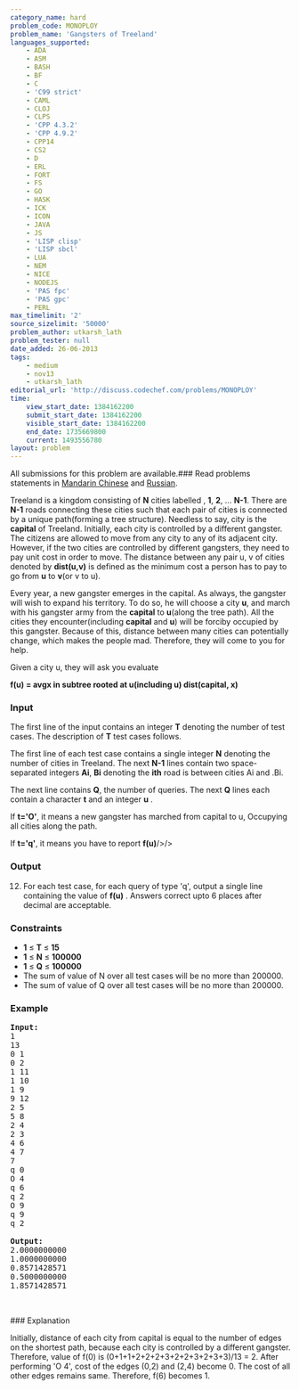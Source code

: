 ```yaml
---
category_name: hard
problem_code: MONOPLOY
problem_name: 'Gangsters of Treeland'
languages_supported:
    - ADA
    - ASM
    - BASH
    - BF
    - C
    - 'C99 strict'
    - CAML
    - CLOJ
    - CLPS
    - 'CPP 4.3.2'
    - 'CPP 4.9.2'
    - CPP14
    - CS2
    - D
    - ERL
    - FORT
    - FS
    - GO
    - HASK
    - ICK
    - ICON
    - JAVA
    - JS
    - 'LISP clisp'
    - 'LISP sbcl'
    - LUA
    - NEM
    - NICE
    - NODEJS
    - 'PAS fpc'
    - 'PAS gpc'
    - PERL
max_timelimit: '2'
source_sizelimit: '50000'
problem_author: utkarsh_lath
problem_tester: null
date_added: 26-06-2013
tags:
    - medium
    - nov13
    - utkarsh_lath
editorial_url: 'http://discuss.codechef.com/problems/MONOPLOY'
time:
    view_start_date: 1384162200
    submit_start_date: 1384162200
    visible_start_date: 1384162200
    end_date: 1735669800
    current: 1493556780
layout: problem
---
```

All submissions for this problem are available.###  Read problems statements in [Mandarin Chinese](http://www.codechef.com/download/translated/NOV13/mandarin/MONOPLOY.pdf) and [Russian](http://www.codechef.com/download/translated/NOV13/russian/MONOPLOY.PDF).

Treeland is a kingdom consisting of **N** cities labelled , **1**, **2**, ... **N-1**. There are **N-1** roads connecting these cities such that each pair of cities is connected by a unique path(forming a tree structure). Needless to say, city  is the **capital** of Treeland. Initially, each city is controlled by a different gangster. The citizens are allowed to move from any city to any of its adjacent city. However, if the two cities are controlled by different gangsters, they need to pay unit cost in order to move. The distance between any pair u, v of cities denoted by **dist(u,v)** is defined as the minimum cost a person has to pay to go from **u** to **v**(or v to u).

Every year, a new gangster emerges in the capital. As always, the gangster will wish to expand his territory. To do so, he will choose a city **u**, and march with his gangster army from the **capital** to **u**(along the tree path). All the cities they encounter(including **capital** and **u**) will be forciby occupied by this gangster. Because of this, distance between many cities can potentially change, which makes the people mad. Therefore, they will come to you for help.

Given a city u, they will ask you evaluate

 **f(u) = avgx in subtree rooted at u(including u) dist(capital, x)**

### Input

The first line of the input contains an integer **T** denoting the number of test cases. The description of **T** test cases follows.

The first line of each test case contains a single integer **N** denoting the number of cities in Treeland. The next **N-1** lines contain two space-separated integers **Ai**, **Bi** denoting the **ith** road is between cities Ai and .Bi.

The next line contains **Q**, the number of queries. The next **Q** lines each contain a character **t** and an integer  **u** .

If **t='O'**, it means a new gangster has marched from capital to u, Occupying all cities along the path.

If **t='q'**, it means you have to report **f(u)**/>/>

### Output

12. For each test case, for each query of type 'q', output a single line containing the value of  **f(u)** . Answers correct upto 6 places after decimal are acceptable.
### Constraints

- **1** ≤ **T** ≤  **15**
- **1** ≤ **N** ≤  **100000**
- **1** ≤ **Q** ≤  **100000**
- The sum of value of N over all test cases will be no more than 200000.
- The sum of value of Q over all test cases will be no more than 200000.

### Example

<pre><b>Input:</b>
1
13
0 1
0 2
1 11
1 10
1 9
9 12
2 5
5 8
2 4
2 3
4 6
4 7
7
q 0
O 4
q 6
q 2
O 9
q 9
q 2

<b>Output:</b>
2.0000000000
1.0000000000
0.8571428571
0.5000000000
1.8571428571


</pre>### Explanation
 Initially, distance of each city from capital is equal to the number of edges on the shortest path, because each city is controlled by a different gangster.
Therefore, value of f(0) is (0+1+1+2+2+2+3+2+2+3+2+3+3)/13 = 2.
After performing 'O 4', cost of the edges (0,2) and (2,4) become 0. The cost of all other edges remains same. Therefore, f(6) becomes 1.
